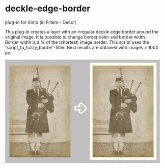# deckle-edge-border
plug-in for Gimp (in Filters - Decor)

This plug-in creates a layer with an irregular deckle edge border around the original
image. It is possible to change border color and border width. Border width is a %
of the (shortest) image border.  This script uses the 'script_fu_fuzzy_border'-filter.
Best results are obtained with images > 1000 px.

![example](example.jpg)
